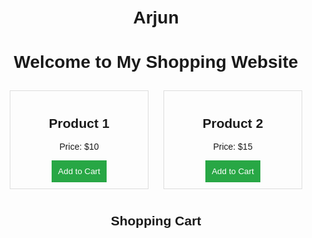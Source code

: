 # Arjun<!DOCTYPE html><html lang="en">
<head>
    <meta charset="UTF-8">
    <meta name="viewport" content="width=device-width, initial-scale=1.0">
    <title>Shopping Website</title>
    <style>
        body {
            font-family: Arial, sans-serif;
            text-align: center;
            padding: 20px;
        }
        .product {
            display: inline-block;
            border: 1px solid #ddd;
            padding: 10px;
            margin: 10px;
            width: 200px;
        }
        button {
            padding: 10px;
            background-color: #28a745;
            color: white;
            border: none;
            cursor: pointer;
        }
        button:hover {
            background-color: #218838;
        }
    </style>
</head>
<body>
    <h1>Welcome to My Shopping Website</h1>
    <div class="product">
        <h2>Product 1</h2>
        <p>Price: $10</p>
        <button onclick="addToCart('Product 1', 10)">Add to Cart</button>
    </div>
    <div class="product">
        <h2>Product 2</h2>
        <p>Price: $15</p>
        <button onclick="addToCart('Product 2', 15)">Add to Cart</button>
    </div>
    <h2>Shopping Cart</h2>
    <ul id="cart"></ul><script>
    function addToCart(product, price) {
        let cart = document.getElementById("cart");
        let item = document.createElement("li");
        item.innerText = `${product} - $${price}`;
        cart.appendChild(item);
    }
</script>

</body>
</html>
